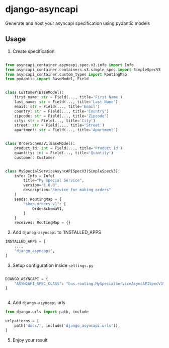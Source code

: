 # django-asyncapi

Generate and host your asyncapi specification using pydantic models



## Usage



1. Create specification

```python

from asyncapi_container.asyncapi.spec.v3.info import Info
from asyncapi_container.containers.v3.simple_spec import SimpleSpecV3
from asyncapi_container.custom_types import RoutingMap
from pydantic import BaseModel, Field


class Customer(BaseModel):
    first_name: str = Field(..., title='First Name')
    last_name: str = Field(..., title='Last Name')
    email: str = Field(..., title='Email')
    country: str = Field(..., title='Country')
    zipcode: str = Field(..., title='Zipcode')
    city: str = Field(..., title='City')
    street: str = Field(..., title='Street')
    apartment: str = Field(..., title='Apartment')


class OrderSchemaV1(BaseModel):
    product_id: int = Field(..., title='Product Id')
    quantity: int = Field(..., title='Quantity')
    customer: Customer


class MySpecialServiceAsyncAPISpecV3(SimpleSpecV3):
    info: Info = Info(
        title="My special Service",
        version="1.0.0",
        description="Service for making orders"
    )
    sends: RoutingMap = {
        "shop.orders.v1": [
            OrderSchemaV1,
        ]
    }
    receives: RoutingMap = {}

```

2. Add `djanog-asyncapi` to `INSTALLED_APPS
```python 
INSTALLED_APPS = [
    ...,
    "django_asyncapi",
]
```

3. Setup configuration inside `settings.py`
```python

DJANGO_ASYNCAPI = {
    "ASYNCAPI_SPEC_CLASS": "bus.routing.MySpecialServiceAsyncAPISpecV3",
}
 
```

4. Add `django-asyncapi` urls

```python
from django.urls import path, include

urlpatterns = [
    path('docs/', include('django_asyncapi.urls')),
]

```

5. Enjoy your result

